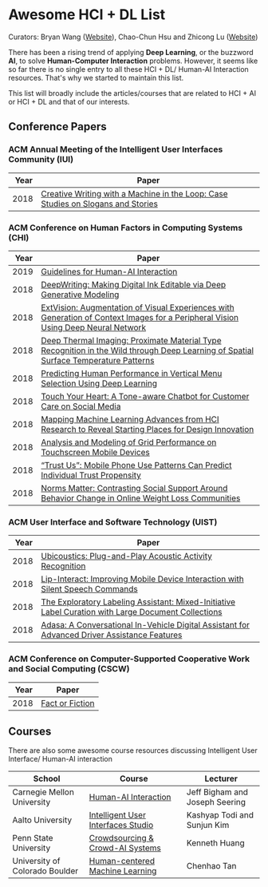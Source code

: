 # Awesome HCI + DL List

Curators: Bryan Wang ([Website](http://www.dgp.toronto.edu/~bryanw/)), Chao-Chun Hsu and Zhicong Lu ([Website](http://www.cs.toronto.edu/~luzhc/))

There has been a rising trend of applying __Deep Learning__, or the buzzword __AI__, to solve __Human-Computer Interaction__ problems. However, it seems like so far there is no single entry to all these HCI + DL/ Human-AI Interaction resources. That's why we started to maintain this list. 

This list will broadly include the articles/courses that are related to HCI + AI or HCI + DL and that of our interests.

## Conference Papers 

### ACM Annual Meeting of the Intelligent User Interfaces Community (IUI)
| Year |  Paper | 
|------|-------------------------------|
| 2018 | [Creative Writing with a Machine in the Loop: Case Studies on Slogans and Stories](https://homes.cs.washington.edu/~eaclark7/www/iui2018.pdf) | 

### ACM Conference on Human Factors in Computing Systems (CHI)
| Year |  Paper | 
|------|-------------------------------|
| 2019 | [Guidelines for Human-AI Interaction](https://www.microsoft.com/en-us/research/uploads/prod/2019/01/Guidelines-for-Human-AI-Interaction-camera-ready.pdf) | 
|2018|  [DeepWriting: Making Digital Ink Editable via Deep Generative Modeling](https://dl.acm.org/citation.cfm?id=3173779)
|2018|  [ExtVision: Augmentation of Visual Experiences with Generation of Context Images for a Peripheral Vision Using Deep Neural Network](https://dl.acm.org/citation.cfm?id=3174001)
|2018|  [Deep Thermal Imaging: Proximate Material Type Recognition in the Wild through Deep Learning of Spatial Surface Temperature Patterns](https://arxiv.org/abs/1803.02310)
| 2018|  [Predicting Human Performance in Vertical Menu Selection Using Deep Learning ](https://dl.acm.org/citation.cfm?id=3173603)
| 2018|  [Touch Your Heart: A Tone-aware Chatbot for Customer Care on Social Media](https://dl.acm.org/citation.cfm?id=3173989)
| 2018|  [Mapping Machine Learning Advances from HCI Research to Reveal Starting Places for Design Innovation](https://dl.acm.org/citation.cfm?id=3173704)
|2018|  [Analysis and Modeling of Grid Performance on Touchscreen Mobile Devices](https://dl.acm.org/citation.cfm?id=3173862)
|2018|  [“Trust Us”: Mobile Phone Use Patterns Can Predict Individual Trust Propensity](https://dl.acm.org/citation.cfm?id=3173904)
|2018|  [Norms Matter: Contrasting Social Support Around Behavior Change in Online Weight Loss Communities](https://dl.acm.org/citation.cfm?id=3173574.3174240)

### ACM User Interface and Software Technology (UIST)

| Year |  Paper |
|------|-------------------------------------------------------
| 2018 | [Ubicoustics: Plug-and-Play Acoustic Activity Recognition](http://www.gierad.com/assets/ubicoustics/ubicoustics.pdf) | 
| 2018 | [Lip-Interact: Improving Mobile Device Interaction with Silent Speech Commands](https://dl.acm.org/citation.cfm?id=3242599) | 
| 2018 | [The Exploratory Labeling Assistant: Mixed-Initiative Label Curation with Large Document Collections](https://dl.acm.org/citation.cfm?id=3242596) | 
| 2018 | [Adasa: A Conversational In-Vehicle Digital Assistant for Advanced Driver Assistance Features](https://dl.acm.org/citation.cfm?id=3242593) | 

### ACM Conference on Computer-Supported Cooperative Work and Social Computing (CSCW)

| Year |  Paper |
|------|-------------------------------------------------------|
|2018| [Fact or Fiction](https://dl.acm.org/citation.cfm?id=3274380)|

## Courses
There are also some awesome course resources discussing Intelligent User Interface/ Human-AI interaction

| School |  Course | Lecturer|
|------|-------------------------------|------|
| Carnegie Mellon University | [Human-AI Interaction](http://humanaiclass.org/)| Jeff Bigham and Joseph Seering|
| Aalto University| [Intelligent User Interfaces Studio](https://mycourses.aalto.fi/course/view.php?id=20975)| Kashyap Todi and Sunjun Kim|
| Penn State University| [Crowdsourcing & Crowd-AI Systems](http://crowdaiclass.org/)|Kenneth Huang|
| University of Colorado Boulder| [Human-centered Machine Learning](https://chenhaot.com/courses/hcml/home.html)|Chenhao Tan|






